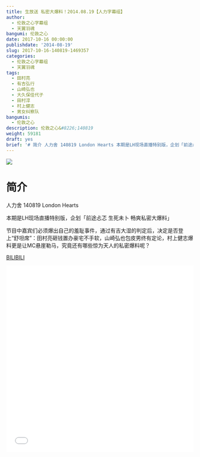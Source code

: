 ```yaml
---
title: 生放送 私密大爆料！2014.08.19【人力字幕组】
author:
  - 伦敦之心字幕组
  - 天翼羽魂
bangumi: 伦敦之心
date: 2017-10-16 00:00:00
publishdate: '2014-08-19'
slug: 2017-10-16-140819-1469357
categories:
  - 伦敦之心字幕组
  - 天翼羽魂
tags:
  - 田村亮
  - 有吉弘行
  - 山崎弘也
  - 大久保佳代子
  - 田村淳
  - 村上健志
  - 男女纠察队
bangumis:
  - 伦敦之心
description: 伦敦之心&#8226;140819
weight: 59181
draft: yes
brief: '# 简介 人力舍 140819 London Hearts 本期是LH现场直播特别版，企划「前途忐忑 生死未卜 畅爽私密大爆料」 节目中嘉宾们必须爆出自己的羞耻事件，通过有吉大湿的判定后，决定是否登上“舒坦席”：田村亮砸钱置办豪宅不手软，山崎弘也包皮男终有定论，村上健志爆料更是让MC悬崖勒马，究竟还有哪些惊为天人的私密爆料呢？'
---
```


![](https://i.imgur.com/VYV4vhA.jpg)

# 简介  
人力舍 140819 London Hearts

本期是LH现场直播特别版，企划「前途忐忑 生死未卜 畅爽私密大爆料」

节目中嘉宾们必须爆出自己的羞耻事件，通过有吉大湿的判定后，决定是否登上“舒坦席”：田村亮砸钱置办豪宅不手软，山崎弘也包皮男终有定论，村上健志爆料更是让MC悬崖勒马，究竟还有哪些惊为天人的私密爆料呢？    

  [BILIBILI](https://www.bilibili.com/video/av1469357/)


<div class="vcontainer">  <iframe class='video' src="//www.bilibili.com/blackboard/player.html?aid=1469357" width="100%" height="500" frameborder="0" allowfullscreen="allowfullscreen"></iframe></div>
